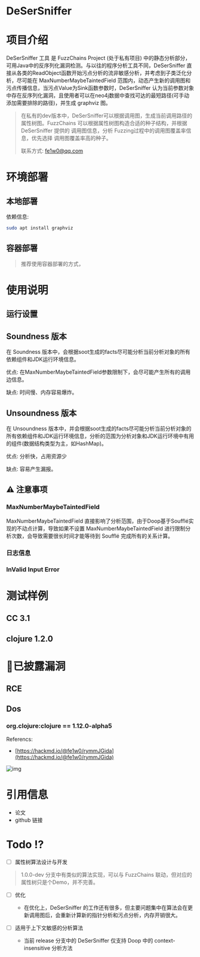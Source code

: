 # DeSerSniffer

# 项目介绍

DeSerSniffer 工具 是 FuzzChains Project (处于私有项目) 中的静态分析部分，可用Java中的反序列化漏洞检测。与以往的程序分析工具不同，DeSerSniffer 直接从各类的ReadObject函数开始污点分析的流非敏感分析，并考虑到子类泛化分析，尽可能在 MaxNumberMaybeTaintedField 范围内，动态产生新的调用图和污点传播信息，当污点Value为Sink函数参数时，DeSerSniffer 认为当前参数对象中存在反序列化漏洞，且使用者可以在neo4j数据中查找可达的最短路径(可手动添加需要排除的路径)，并生成 graphviz 图。

> 在私有的dev版本中，DeSerSniffer可以根据调用图，生成当前调用路径的属性树图。FuzzChains 可以根据属性树图构造合适的种子结构，并根据 DeSerSniffer 提供的 调用图信息，分析 Fuzzing过程中的调用图覆盖率信息，优先选择 调用图覆盖率高的种子。
>
> 联系方式: fe1w0@qq.com

# 环境部署

## 本地部署

依赖信息:

```bash
sudo apt install graphviz
```

## 容器部署

> 推荐使用容器部署的方式，

# 使用说明

## 运行设置

## Soundness 版本

在 Soundness 版本中，会根据soot生成的facts尽可能分析当前分析对象的所有依赖组件和JDK运行环境信息。

优点: 在MaxNumberMaybeTaintedField参数限制下，会尽可能产生所有的调用边信息。

缺点: 时间慢、内存容易爆炸。

## Unsoundness 版本

在 Unsoundness 版本中，并会根据soot生成的facts尽可能分析当前分析对象的所有依赖组件和JDK运行环境信息，分析的范围为分析对象和JDK运行环境中有用的组件(数据结构类型为主，如HashMap)。

优点: 分析快，占用资源少

缺点: 容易产生漏报。

## ⚠️ 注意事项

### MaxNumberMaybeTaintedField

MaxNumberMaybeTaintedField 直接影响了分析范围，由于Doop基于Soufflé实现的不动点计算，导致如果不设置 MaxNumberMaybeTaintedField 进行限制分析次数，会导致需要很长时间才能等待到 Soufflé 完成所有的关系计算。

### 日志信息

### InValid Input Error

# 测试样例

## CC 3.1

## clojure 1.2.0

# 🐞已披露漏洞

## RCE


## Dos

### org.clojure:clojure == 1.12.0-alpha5

Referencs:

- [https://hackmd.io/@fe1w0/rymmJGida](https://hackmd.io/@fe1w0/rymmJGida)

![img](https://hackmd.io/_uploads/S1PtMGsdT.gif)

# 引用信息

- 论文
- github 链接

# Todo ⁉

* [ ] 属性树算法设计与开发

> 1.0.0-dev 分支中有类似的算法实现，可以与 FuzzChains 联动，但对应的属性树只是个Demo，并不完善。

* [ ] 优化

  * 在优化上，DeSerSniffer 的工作还有很多，但主要问题集中在算法会在更新调用图后，会重新计算新的指针分析和污点分析，内存开销很大。
* [ ] 适用于上下文敏感的分析算法

  * 当前 release 分支中的 DeSerSniffer 仅支持 Doop 中的 context-insensitive 分析方法
